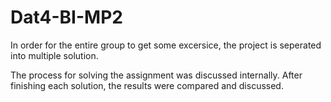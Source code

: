 # Dat4-BI-MP2

In order for the entire group to get some excersice, the project is seperated into multiple solution.

The process for solving the assignment was discussed internally. After finishing each solution, the results were compared and discussed.
